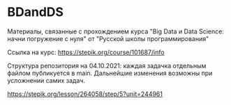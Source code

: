 # BDandDS
Материалы, связанные с прохождением курса "Big Data и Data Science: начни погружение с нуля" от "Русской школы программирования"

Ссылка на курс: https://stepik.org/course/101687/info

Структура репозитория на 04.10.2021: каждая задачка отдельным файлом публикуется в main. 
Дальнейшие изменения возможны при усложнении самих задач.

https://stepik.org/lesson/264058/step/5?unit=244961
